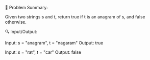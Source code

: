 🧪 Problem Summary:

Given two strings s and t, return true if t is an anagram of s, and false otherwise.

🔍 Input/Output:

Input: s = "anagram", t = "nagaram"
Output: true

Input: s = "rat", t = "car"
Output: false